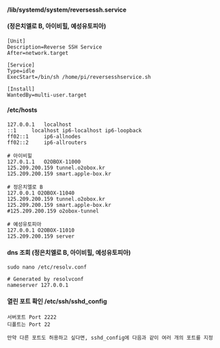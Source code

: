 
#### /lib/systemd/system/reversessh.service

#### (정은치엘로 B, 아이비힐, 예성유토피아)

```
[Unit]
Description=Reverse SSH Service
After=network.target

[Service]
Type=idle
ExecStart=/bin/sh /home/pi/reversesshservice.sh

[Install]
WantedBy=multi-user.target
```

#### /etc/hosts

```
127.0.0.1	localhost
::1		localhost ip6-localhost ip6-loopback
ff02::1		ip6-allnodes
ff02::2		ip6-allrouters

# 아이비힐
127.0.1.1	O2OBOX-11000
125.209.200.159 tunnel.o2obox.kr
125.209.200.159 smart.apple-box.kr

# 정은치엘로 B
127.0.0.1 O2OBOX-11040
125.209.200.159 tunnel.o2obox.kr
125.209.200.159 smart.apple-box.kr
#125.209.200.159 o2obox-tunnel

# 예성유토피아
127.0.0.1 O2OBOX-11010
125.209.200.159 server
```

#### dns 조회 (정은치엘로 B, 아이비힐, 예성유토피아)
```
sudo nano /etc/resolv.conf

# Generated by resolvconf
nameserver 127.0.0.1
```

#### 열린 포트 확인 /etc/ssh/sshd_config 
```
서버포트 Port 2222
디폴트는 Port 22

만약 다른 포트도 허용하고 싶다면, sshd_config에 다음과 같이 여러 개의 포트를 지정
```



